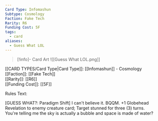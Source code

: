```yaml
---
Card Type: Infomashun
Subtype: Cosmology
Faction: Fake Tech
Rarity: R6
Funding Cost: 5F
tags:
  - card
aliases:
  - Guess What LOL
---
```

> [!info]- Card Art
> ![[Guess What LOL.png]]

[[CARD TYPES/Card Type|Card Type]]: [[Infomashun]] - Cosmology  
[[Faction]]: [[Fake Tech]]  
[[Rarity]]: [[R6]]  
[[Funding Cost]]: [[5F]]  

Rules Text:  

[GUESS WHAT?: Paradigm Shift] I can't believe it.
BQQM. +1 Globehead Revelation to enemy creature card;
Target stunned for three (3) turns. You're telling me the sky is actually a bubble and space is made of water?